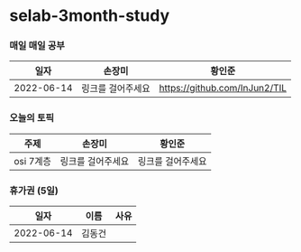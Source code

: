# selab-3month-study

### 매일 매일 공부
|일자|손장미|황인준|
|---|---|---|
|2022-06-14|링크를 걸어주세요|https://github.com/InJun2/TIL|

<!--
|테스트1|테스트2|테스트3|
|테스트1|테스트2|테스트3|
-->

### 오늘의 토픽
|주제|손장미|황인준|
|---|---|---|
|osi 7계층|링크를 걸어주세요|링크를 걸어주세요|

### 휴가권 (5일)
|일자|이름|사유|
|---|---|---|
|2022-06-14|김동건||

